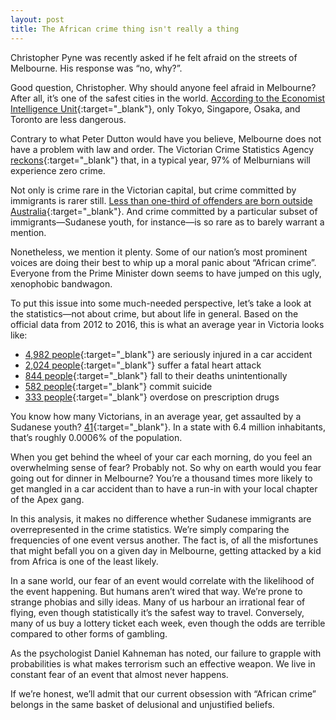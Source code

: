 ```yaml
---
layout: post
title: The African crime thing isn't really a thing
---
```


Christopher Pyne was recently asked if he felt afraid on the streets of Melbourne. His response was “no, why?”.

Good question, Christopher. Why should anyone feel afraid in Melbourne? After all, it’s one of the safest cities in the world. [According to the Economist Intelligence Unit](http://safecities.economist.com/safe-cities-index-2017){:target="_blank"}, only Tokyo, Singapore, Osaka, and Toronto are less dangerous. 

Contrary to what Peter Dutton would have you believe, Melbourne does not have a problem with law and order. The Victorian Crime Statistics Agency [reckons](https://www.crimestatistics.vic.gov.au/crime-statistics/latest-crime-data/unique-victims){:target="_blank"} that, in a typical year, 97% of Melburnians will experience zero crime. 

Not only is crime rare in the Victorian capital, but crime committed by immigrants is rarer still. [Less than one-third of offenders are born outside Australia](https://www.theguardian.com/australia-news/2018/jul/17/malcolm-turnbull-joins-political-brawl-over-gangs-but-is-he-fair-dinkum){:target="_blank"}.  And crime committed by a particular subset of immigrants—Sudanese youth, for instance—is so rare as to barely warrant a mention.

Nonetheless, we mention it plenty. Some of our nation’s most prominent voices are doing their best to whip up a moral panic about “African crime”. Everyone from the Prime Minister down seems to have jumped on this ugly, xenophobic bandwagon.

To put this issue into some much-needed perspective, let’s take a look at the statistics—not about crime, but about life in general. Based on the official data from 2012 to 2016, this is what an average year in Victoria looks like:

- [4,982 people](https://www.vicroads.vic.gov.au/safety-and-road-rules/safety-statistics/crash-statistics){:target="_blank"} are seriously injured in a car accident 
- [2,024 people](http://www.abs.gov.au/Causes-of-Death){:target="_blank"} suffer a fatal heart attack 
- [844 people](http://www.abs.gov.au/Causes-of-Death){:target="_blank"} fall to their deaths unintentionally 
- [582 people](http://www.abs.gov.au/Causes-of-Death){:target="_blank"} commit suicide 
- [333 people](http://www.coronerscourt.vic.gov.au/find/publications/coroners+court+of+victoria+annual+report+2016-17){:target="_blank"} overdose on prescription drugs 

You know how many Victorians, in an average year, get assaulted by a Sudanese youth? [41](https://www.aph.gov.au/Parliamentary_Business/Committees/Joint/Migration/settlementoutcomes/Report/section?id=committees%2Freportjnt%2F024098%2F25141){:target="_blank"}. In a state with 6.4 million inhabitants, that’s roughly 0.0006% of the population.

When you get behind the wheel of your car each morning, do you feel an overwhelming sense of fear? Probably not. So why on earth would you fear going out for dinner in Melbourne? You’re a thousand times more likely to get mangled in a car accident than to have a run-in with your local chapter of the Apex gang.

In this analysis, it makes no difference whether Sudanese immigrants are overrepresented in the crime statistics. We’re simply comparing the frequencies of one event versus another. The fact is, of all the misfortunes that might befall you on a given day in Melbourne, getting attacked by a kid from Africa is one of the least likely.

In a sane world, our fear of an event would correlate with the likelihood of the event happening. But humans aren’t wired that way. We’re prone to strange phobias and silly ideas. Many of us harbour an irrational fear of flying, even though statistically it’s the safest way to travel. Conversely, many of us buy a lottery ticket each week, even though the odds are terrible compared to other forms of gambling.

As the psychologist Daniel Kahneman has noted, our failure to grapple with probabilities is what makes terrorism such an effective weapon. We live in constant fear of an event that almost never happens.

If we’re honest, we’ll admit that our current obsession with “African crime” belongs in the same basket of delusional and unjustified beliefs.

